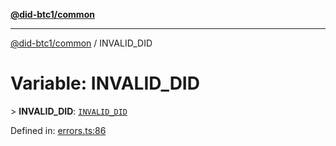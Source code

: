 [**@did-btc1/common**](../README.md)

***

[@did-btc1/common](../globals.md) / INVALID\_DID

# Variable: INVALID\_DID

&gt; **INVALID\_DID**: [`INVALID_DID`](../enumerations/Btc1ErrorCode.md#invalid_did)

Defined in: [errors.ts:86](https://github.com/dcdpr/did-btc1-js/blob/4ab6f9915d95beed9bc633644c9db1539395f512/packages/common/src/errors.ts#L86)
